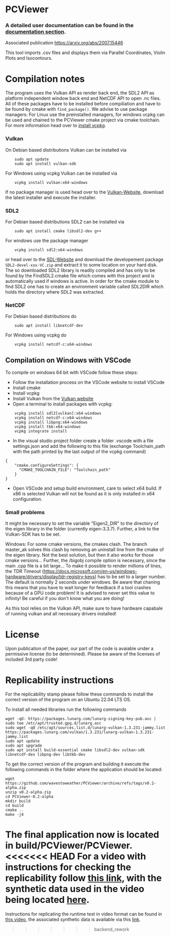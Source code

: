 
# PCViewer
### A detailed user documentation can be found in the [documentation section](/doc/overview.md).

Associated publication
https://arxiv.org/abs/2007.15446

This tool imports .csv files and displays them via Parallel Coordinates, Violin Plots and Isocontours.

# Compilation notes
The program uses the Vulkan API as render back end, the SDL2 API as platform independent window back end and NetCDF API to open .nc files.
All of these packages have to be installed before compiliation and have to be found by cmake with `find_package()`. We advise to use package managers: For Linux use the preinstalled managers, for windows vcpkg can be used and chained to the PCViewer cmake project via cmake toolchain. For more information head over to [install vcpkg](https://vcpkg.readthedocs.io/en/latest/examples/installing-and-using-packages/).
### Vulkan
On Debian based distributions Vulkan can be installed via
```
    sudo apt update
    sudo apt install vulkan-sdk
```

For Windows using vcpkg Vulkan can be installed via
```
    vcpkg install vulkan:x64-windows
```
If no package manager is used head over to the [Vulkan-Website](https://vulkan.lunarg.com/sdk/home), download the latest installer and execute the installer.
### SDL2
For Debian based distributions SDL2 can be installed via
```
    sudo apt install cmake libsdl2-dev g++
```

For windows use the package manager
```
    vcpkg install sdl2:x64-windows
```
or head over to the [SDL-Website](https://www.libsdl.org/download-2.0.php) and download the developement package `SDL2-devel-xxx-VC.zip`
and extract it to some location on your hard disk.
The so downloaded SDL2 library is readily compiled and has only to be found by the FindSDL2.cmake file which comes with this project and is automatically used if windows is active.
In order for the cmake module to find SDL2 one has to create an environment variable called SDL2DIR which holds the directory where SDL2 was extracted.

### NetCDF
For Debian based distributions do
```
    sudo apt install libnetcdf-dev
```

For Windows using vcpkg do
```
    vcpkg install netcdf-c:x64-windows
```

## Compilation on Windows with VSCode
To compile on windows 64 bit with VSCode follow these steps:
- Follow the installation process on the VSCode website to install VSCode
- Install cmake
- Install vcpkg
- Install Vulkan from the [Vulkan website](https://vulkan.lunarg.com/sdk/home)
- Open a terminal to install packages with vcpkg:
```
    vcpkg install sdl2[vulkan]:x64-windows
    vcpkg install netcdf-c:x64-windows
    vcpkg install libpng:x64-windows
    vcpkg install tbb:x64-windows
    vcpkg integrate install
```
- In the visual studio project folder create a folder .vscode with a file settings.json and add the following to this file (exchange Toolchain_path with the path printed by the last output of the vcpkg command)
```
{
    "cmake.configureSettings": {
      "CMAKE_TOOLCHAIN_FILE": "Toolchain_path"
    }
}
```
- Open VSCode and setup build environment, care to select x64 build. If x86 is selected Vulkan will not be found as it is only installed in x64 configuration.
### Small problems

It might be necessary to set the variable "Eigen2_DIR" to the directory of the eigen library in the folder (currently eigen-3.3.7). Further, a link to the Vulkan-SDK has to be set.

Windows:
For some cmake versions, the cmakes clash. The branch master_ak solves this clash by removing an uninstall line from the cmake of the eigen library. Not the best solution, but then it also works for those cmake versions...
Further, the /bigobj compile option is necessary, since the main .cpp file is a bit large...
To make it possible to render millions of lines, the TDR Timeout (https://docs.microsoft.com/en-us/windows-hardware/drivers/display/tdr-registry-keys) has to be set to a larger number. The default is normally 2 seconds under windows. Be aware that chaning this means that you have to wait longer for feedback if a tool crashes because of a GPU code problem! It is advised to never set this value to infinity!
Be careful if you don't know what you are doing!

As this tool relies on the Vulkan API, make sure to have hardware capabale of running vulkan and all necessary drivers installed!

# License
Upon publication of the paper, our part of the code is avaiable under a permissive license (to be determined).
Please be aware of the licenses of included 3rd party code!

# Replicability instructions

For the replicability stamp please follow these commands to install the correct version of the program on an Ubuntu 22.04 LTS OS.

To install all needed libraries run the following commands
```
wget -qO- https://packages.lunarg.com/lunarg-signing-key-pub.asc | sudo tee /etc/apt/trusted.gpg.d/lunarg.asc
sudo wget -qO /etc/apt/sources.list.d/lunarg-vulkan-1.3.231-jammy.list https://packages.lunarg.com/vulkan/1.3.231/lunarg-vulkan-1.3.231-jammy.list
sudo apt update
sudo apt upgrade
sudo apt install build-essential cmake libsdl2-dev vulkan-sdk libnetcdf-dev libpng-dev libtbb-dev
```
To get the correct version of the program and building it execute the following commands in the folder where the application should be located:

```
wget https://github.com/wavestoweather/PCViewer/archive/refs/tags/v0.2-alpha.zip
unzip v0.2-alpha.zip
cd PCViewer-0.2-alpha
mkdir build
cd build
cmake ..
make -j4
```
The final application now is located in build/PCViewer/PCViewer.
<<<<<<< HEAD
For a video with instructions for checking the replicability follow [this link](https://drive.google.com/file/d/1z2bmqoyFM5wo3hU4uH_Pnp9wxHxg5jy3/view?usp=sharing), with the synthetic data used in the video being located [here](https://mediatum.ub.tum.de/1690342).
=======

Instructions for replicating the runtime test in video format can be found in [this video](https://drive.google.com/file/d/1z2bmqoyFM5wo3hU4uH_Pnp9wxHxg5jy3/view?usp=sharing), the associated synthetic data is available via this [link](https://mediatum.ub.tum.de/1690342).
>>>>>>> backend_rework
